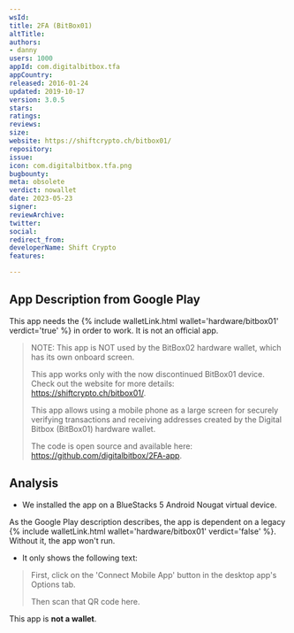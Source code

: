 ```yaml
---
wsId: 
title: 2FA (BitBox01)
altTitle: 
authors:
- danny 
users: 1000
appId: com.digitalbitbox.tfa
appCountry: 
released: 2016-01-24
updated: 2019-10-17
version: 3.0.5
stars: 
ratings: 
reviews: 
size: 
website: https://shiftcrypto.ch/bitbox01/
repository: 
issue: 
icon: com.digitalbitbox.tfa.png
bugbounty: 
meta: obsolete
verdict: nowallet
date: 2023-05-23
signer: 
reviewArchive: 
twitter: 
social: 
redirect_from: 
developerName: Shift Crypto
features: 

---
```


## App Description from Google Play

This app needs the {% include walletLink.html wallet='hardware/bitbox01' verdict='true' %} in order to work. It is not an official app.

> NOTE: This app is NOT used by the BitBox02 hardware wallet, which has its own onboard screen.
>
> This app works only with the now discontinued BitBox01 device.
Check out the website for more details: https://shiftcrypto.ch/bitbox01/.
>
> This app allows using a mobile phone as a large screen for securely verifying transactions and receiving addresses created by the Digital Bitbox (BitBox01) hardware wallet.
>
> The code is open source and available here: https://github.com/digitalbitbox/2FA-app. 

## Analysis 

- We installed the app on a BlueStacks 5 Android Nougat virtual device.

As the Google Play description describes, the app is dependent on a legacy {% include walletLink.html wallet='hardware/bitbox01' verdict='false' %}. Without it, the app won't run. 

- It only shows the following text:

> First, click on the 'Connect Mobile App' button in the desktop app's Options tab. 
>
> Then scan that QR code here.

This app is **not a wallet**.

